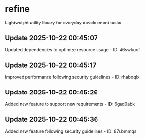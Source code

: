 # refine
Lightweight utility library for everyday development tasks

## Update 2025-10-22 00:45:07
Updated dependencies to optimize resource usage - ID: 46swkucf


## Update 2025-10-22 00:45:17
Improved performance following security guidelines - ID: rhaboqlx


## Update 2025-10-22 00:45:26
Added new feature to support new requirements - ID: 6gad0abk


## Update 2025-10-22 00:45:36
Added new feature following security guidelines - ID: 87ubmmqs

